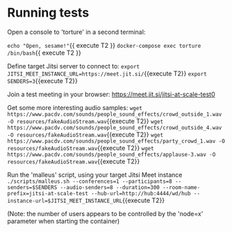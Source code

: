 # Running tests

Open a console to 'torture' in a second terminal:

`echo "Open, sesame!"`{{ execute T2 }}
`docker-compose exec torture /bin/bash`{{ execute T2 }}

Define target Jitsi server to connect to:
`export JITSI_MEET_INSTANCE_URL=https://meet.jit.si/`{{execute T2}}
`export SENDERS=3`{{execute T2}}

Join a test meeting in your browser: https://meet.jit.si/jitsi-at-scale-test0

Get some more interesting audio samples:
`wget https://www.pacdv.com/sounds/people_sound_effects/crowd_outside_1.wav -O resources/fakeAudioStream.wav`{{execute T2}}
`wget https://www.pacdv.com/sounds/people_sound_effects/crowd_outside_4.wav -O resources/fakeAudioStream.wav`{{execute T2}}
`wget https://www.pacdv.com/sounds/people_sound_effects/party_crowd_1.wav -O resources/fakeAudioStream.wav`{{execute T2}}
`wget https://www.pacdv.com/sounds/people_sound_effects/applause-3.wav -O resources/fakeAudioStream.wav`{{execute T2}}

Run the 'malleus' script, using your target Jitsi Meet instance
`./scripts/malleus.sh --conferences=1 --participants=8 --senders=$SENDERS --audio-senders=8 --duration=300 --room-name-prefix=jitsi-at-scale-test --hub-url=http://hub:4444/wd/hub --instance-url=$JITSI_MEET_INSTANCE_URL`{{execute T2}}

(Note: the number of users appears to be controlled by the 'node=x' parameter when starting the container)
